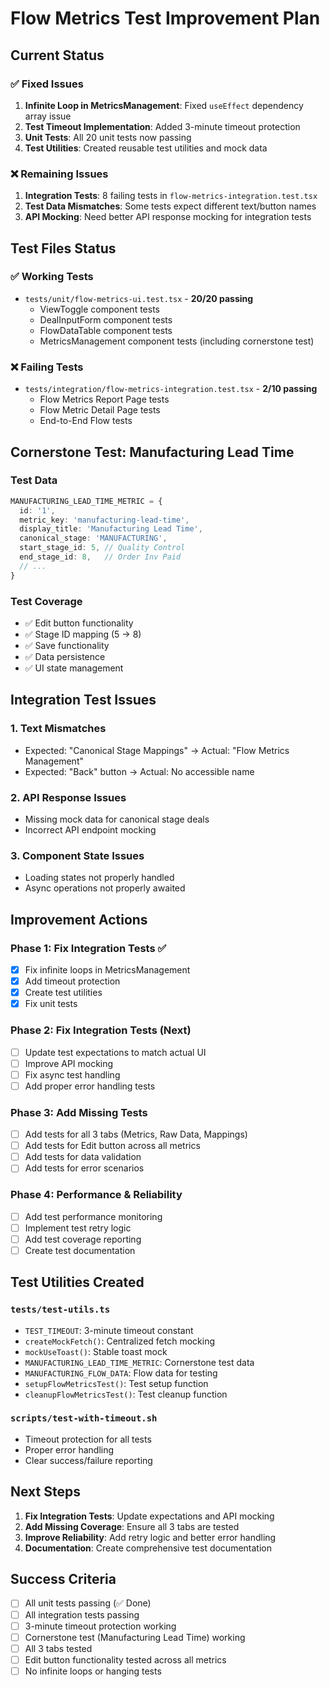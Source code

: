 # Flow Metrics Test Improvement Plan

## Current Status

### ✅ Fixed Issues
1. **Infinite Loop in MetricsManagement**: Fixed `useEffect` dependency array issue
2. **Test Timeout Implementation**: Added 3-minute timeout protection
3. **Unit Tests**: All 20 unit tests now passing
4. **Test Utilities**: Created reusable test utilities and mock data

### ❌ Remaining Issues
1. **Integration Tests**: 8 failing tests in `flow-metrics-integration.test.tsx`
2. **Test Data Mismatches**: Some tests expect different text/button names
3. **API Mocking**: Need better API response mocking for integration tests

## Test Files Status

### ✅ Working Tests
- `tests/unit/flow-metrics-ui.test.tsx` - **20/20 passing**
  - ViewToggle component tests
  - DealInputForm component tests  
  - FlowDataTable component tests
  - MetricsManagement component tests (including cornerstone test)

### ❌ Failing Tests
- `tests/integration/flow-metrics-integration.test.tsx` - **2/10 passing**
  - Flow Metrics Report Page tests
  - Flow Metric Detail Page tests
  - End-to-End Flow tests

## Cornerstone Test: Manufacturing Lead Time

### Test Data
```typescript
MANUFACTURING_LEAD_TIME_METRIC = {
  id: '1',
  metric_key: 'manufacturing-lead-time',
  display_title: 'Manufacturing Lead Time',
  canonical_stage: 'MANUFACTURING',
  start_stage_id: 5, // Quality Control
  end_stage_id: 8,   // Order Inv Paid
  // ...
}
```

### Test Coverage
- ✅ Edit button functionality
- ✅ Stage ID mapping (5 → 8)
- ✅ Save functionality
- ✅ Data persistence
- ✅ UI state management

## Integration Test Issues

### 1. Text Mismatches
- Expected: "Canonical Stage Mappings" → Actual: "Flow Metrics Management"
- Expected: "Back" button → Actual: No accessible name

### 2. API Response Issues
- Missing mock data for canonical stage deals
- Incorrect API endpoint mocking

### 3. Component State Issues
- Loading states not properly handled
- Async operations not properly awaited

## Improvement Actions

### Phase 1: Fix Integration Tests ✅
- [x] Fix infinite loops in MetricsManagement
- [x] Add timeout protection
- [x] Create test utilities
- [x] Fix unit tests

### Phase 2: Fix Integration Tests (Next)
- [ ] Update test expectations to match actual UI
- [ ] Improve API mocking
- [ ] Fix async test handling
- [ ] Add proper error handling tests

### Phase 3: Add Missing Tests
- [ ] Add tests for all 3 tabs (Metrics, Raw Data, Mappings)
- [ ] Add tests for Edit button across all metrics
- [ ] Add tests for data validation
- [ ] Add tests for error scenarios

### Phase 4: Performance & Reliability
- [ ] Add test performance monitoring
- [ ] Implement test retry logic
- [ ] Add test coverage reporting
- [ ] Create test documentation

## Test Utilities Created

### `tests/test-utils.ts`
- `TEST_TIMEOUT`: 3-minute timeout constant
- `createMockFetch()`: Centralized fetch mocking
- `mockUseToast()`: Stable toast mock
- `MANUFACTURING_LEAD_TIME_METRIC`: Cornerstone test data
- `MANUFACTURING_FLOW_DATA`: Flow data for testing
- `setupFlowMetricsTest()`: Test setup function
- `cleanupFlowMetricsTest()`: Test cleanup function

### `scripts/test-with-timeout.sh`
- Timeout protection for all tests
- Proper error handling
- Clear success/failure reporting

## Next Steps

1. **Fix Integration Tests**: Update expectations and API mocking
2. **Add Missing Coverage**: Ensure all 3 tabs are tested
3. **Improve Reliability**: Add retry logic and better error handling
4. **Documentation**: Create comprehensive test documentation

## Success Criteria

- [ ] All unit tests passing (✅ Done)
- [ ] All integration tests passing
- [ ] 3-minute timeout protection working
- [ ] Cornerstone test (Manufacturing Lead Time) working
- [ ] All 3 tabs tested
- [ ] Edit button functionality tested across all metrics
- [ ] No infinite loops or hanging tests

